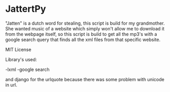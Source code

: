 JattertPy
=========

"Jatten" is a dutch word for stealing, this script is build for my grandmother. She wanted music of a website which simply won't allow me to download it from the webpage itself, so this script is build to get all the mp3's with a google search query that finds all the xml files from that specific website.

MIT License

Library's used:

-lxml
-google search

and django for the urlquote because there was some problem with unicode in url.
